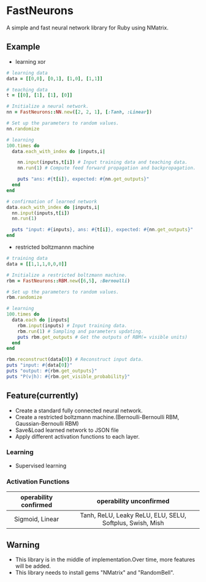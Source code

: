 # FastNeurons
A simple and fast neural network library for Ruby using NMatrix.
## Example
- learning xor
```ruby
# learning data
data = [[0,0], [0,1], [1,0], [1,1]]

# teaching data
t = [[0], [1], [1], [0]]

# Initialize a neural network.
nn = FastNeurons::NN.new([2, 2, 1], [:Tanh, :Linear])

# Set up the parameters to random values.
nn.randomize

# learning
100.times do
  data.each_with_index do |inputs,i|

    nn.input(inputs,t[i]) # Input training data and teaching data.
    nn.run(1) # Compute feed forward propagation and backpropagation.

    puts "ans: #{t[i]}, expected: #{nn.get_outputs}"
  end
end

# confirmation of learned network
data.each_with_index do |inputs,i|
  nn.input(inputs,t[i])
  nn.run(1)

  puts "input: #{inputs}, ans: #{t[i]}, expected: #{nn.get_outputs}"
end
```

- restricted boltzmannn machine
```ruby
# training data
data = [[1,1,1,0,0,0]]

# Initialize a restricted boltzmann machine.
rbm = FastNeurons::RBM.new([6,5], :Bernoulli)

# Set up the parameters to random values.
rbm.randomize

# learning
100.times do
  data.each do |inputs|
    rbm.input(inputs) # Input training data.
    rbm.run(1) # Sampling and parameters updating.
    puts rbm.get_outputs # Get the outputs of RBM(= visible units)
  end
end

rbm.reconstruct(data[0]) # Reconstruct input data.
puts "input: #{data[0]}"
puts "output: #{rbm.get_outputs}"
puts "P(v|h): #{rbm.get_visible_probability}"
```
## Feature(currently)
- Create a standard fully connected neural network.
- Create a restricted boltzmann machine.(Bernoulli-Bernoulli RBM, Gaussian-Bernoulli RBM)
- Save&Load learned network to JSON file
- Apply different activation functions to each layer.

### Learning
- Supervised learning

### Activation Functions
|  operability confirmed |  operability unconfirmed  |
| :----: | :----: |
|  Sigmoid, Linear  |  Tanh, ReLU, Leaky ReLU, ELU, SELU, Softplus, Swish, Mish  |

## Warning
- This library is in the middle of implementation.Over time, more features will be added.
- This library needs to install gems "NMatrix" and "RandomBell".
